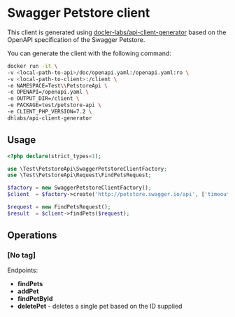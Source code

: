 # Swagger Petstore client

This client is generated using [docler-labs/api-client-generator](https://github.com/DoclerLabs/api-client-generator) based on the OpenAPI specification of the Swagger Petstore.

You can generate the client with the following command:
```bash
docker run -it \
-v <local-path-to-api>/doc/openapi.yaml:/openapi.yaml:ro \
-v <local-path-to-client>:/client \
-e NAMESPACE=Test\\PetstoreApi \
-e OPENAPI=/openapi.yaml \
-e OUTPUT_DIR=/client \
-e PACKAGE=test/petstore-api \
-e CLIENT_PHP_VERSION=7.2 \
dhlabs/api-client-generator
```

## Usage

```php
<?php declare(strict_types=1);

use \Test\PetstoreApi\SwaggerPetstoreClientFactory;
use \Test\PetstoreApi\Request\FindPetsRequest;

$factory = new SwaggerPetstoreClientFactory();
$client  = $factory->create('http://petstore.swagger.io/api', ['timeout' => 2]);

$request = new FindPetsRequest();
$result  = $client->findPets($request);
```

## Operations

### [No tag]
Endpoints:
- **findPets**
- **addPet**
- **findPetById**
- **deletePet** - deletes a single pet based on the ID supplied 

